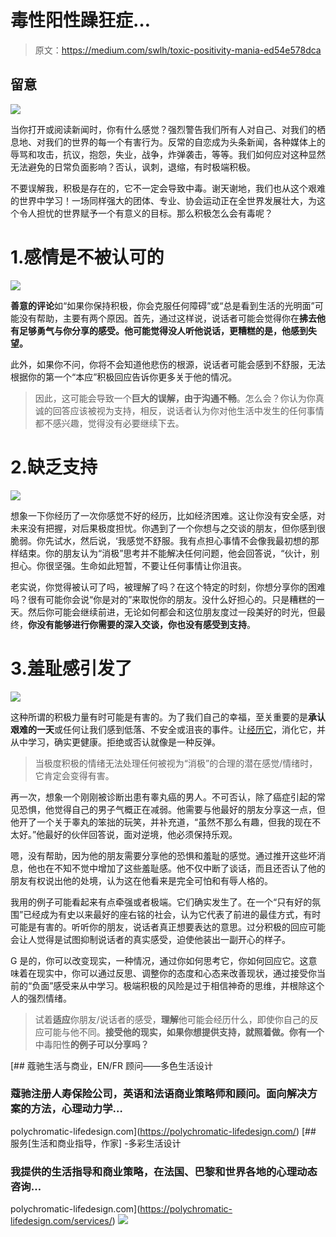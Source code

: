 # 毒性阳性躁狂症…

> 原文：<https://medium.com/swlh/toxic-positivity-mania-ed54e578dca>

## 留意

![](img/9345687d1426ac822366b38b8c6c1440.png)

当你打开或阅读新闻时，你有什么感觉？强烈警告我们所有人对自己、对我们的栖息地、对我们的世界的每一个有害行为。反常的自恋成为头条新闻，各种媒体上的辱骂和攻击，抗议，抱怨，失业，战争，炸弹袭击，等等。我们如何应对这种显然无法避免的日常负面影响？否认，讽刺，退缩，有时极端积极。

不要误解我，积极是存在的，它不一定会导致中毒。谢天谢地，我们也从这个艰难的世界中学习！一场同样强大的团体、专业、协会运动正在全世界发展壮大，为这个令人担忧的世界赋予一个有意义的目标。那么积极怎么会有毒呢？

# 1.感情是不被认可的

![](img/785e17538cf693215c01d685ef677192.png)

**善意的评论**如“如果你保持积极，你会克服任何障碍”或“总是看到生活的光明面”可能没有帮助，主要有两个原因。首先，通过这样说，说话者可能会觉得你在**拂去他有足够勇气与你分享的感受。他可能觉得没人听他说话，更糟糕的是，他感到失望。**

此外，如果你不问，你将不会知道他悲伤的根源，说话者可能会感到不舒服，无法根据你的第一个“本应”积极回应告诉你更多关于他的情况。

> 因此，这可能会导致一个**巨大的误解，由于沟通不畅**。怎么会？你认为你真诚的回答应该被视为支持，相反，说话者认为你对他生活中发生的任何事情都不感兴趣，觉得没有必要继续下去。

# 2.缺乏支持

![](img/9b82073ccc6b439519074ba1ace41f83.png)

想象一下你经历了一次你感觉不好的经历，比如经济困难。这让你没有安全感，对未来没有把握，对后果极度担忧。你遇到了一个你想与之交谈的朋友，但你感到很脆弱。你先试水，然后说，‘我感觉不舒服。我有点担心事情不会像我最初想的那样结束。你的朋友认为“消极”思考并不能解决任何问题，他会回答说，“伙计，别担心。你很坚强。生命如此短暂，不要让任何事情让你沮丧。

老实说，你觉得被认可了吗，被理解了吗？在这个特定的时刻，你想分享你的困难吗？很有可能你会说“你是对的”来取悦你的朋友。没什么好担心的。只是糟糕的一天。然后你可能会继续前进，无论如何都会和这位朋友度过一段美好的时光，但最终，**你没有能够进行你需要的深入交谈，你也没有感受到支持**。

# 3.羞耻感引发了

![](img/9ca60cd2d2475b9782cfff3a43050547.png)

这种所谓的积极力量有时可能是有害的。为了我们自己的幸福，至关重要的是**承认艰难的一天**或任何让我们感到低落、不安全或沮丧的事件。让[经历它](https://polychromatic-lifedesign.com/5-easy-steps-to-becoming-a-happier-you-now-for-starters/)，消化它，并从中学习，确实更健康。拒绝或否认就像是一种反弹。

> 当极度积极的情绪无法处理任何被视为“消极”的合理的潜在感觉/情绪时，它肯定会变得有害。

再一次，想象一个刚刚被诊断出患有睾丸癌的男人。不可否认，除了癌症引起的常见恐惧，他觉得自己的男子气概正在减弱。他需要与他最好的朋友分享这一点，但他开了一个关于睾丸的笨拙的玩笑，并补充道，“虽然不那么有趣，但我的现在不太好。”他最好的伙伴回答说，面对逆境，他必须保持乐观。

嗯，没有帮助，因为他的朋友需要分享他的恐惧和羞耻的感觉。通过推开这些坏消息，他也在不知不觉中增加了这些羞耻感。他不仅中断了谈话，而且还否认了他的朋友有权说出他的处境，认为这在他看来是完全可怕和有辱人格的。

我用的例子可能看起来有点牵强或者极端。它们确实发生了。在一个“只有好的氛围”已经成为有史以来最好的座右铭的社会，认为它代表了前进的最佳方式，有时可能是有害的。听听你的朋友，说话者真正想要表达的意思。过分积极的回应可能会让人觉得是试图抑制说话者的真实感受，迫使他装出一副开心的样子。

G 是的，你可以改变现实，一种情况，通过你如何思考它，你如何回应它。这意味着在现实中，你可以通过反思、调整你的态度和心态来改善现状，通过接受你当前的“负面”感受来从中学习。极端积极的风险是过于相信神奇的思维，并根除这个人的强烈情绪。

> 试着**适应**你朋友/说话者的感受，**理解**他可能会经历什么，即使你自己的反应可能与他不同。**接受他的现实，如果你想提供支持，就照着做。你有一个**中毒阳性**的例子可以分享吗？**

[](https://polychromatic-lifedesign.com/) [## 蔻驰生活与商业，EN/FR 顾问——多色生活设计

### 蔻驰注册人寿保险公司，英语和法语商业策略师和顾问。面向解决方案的方法，心理动力学…

polychromatic-lifedesign.com](https://polychromatic-lifedesign.com/) [](https://polychromatic-lifedesign.com/services/) [## 服务[生活和商业指导，作家] -多彩生活设计

### 我提供的生活指导和商业策略，在法国、巴黎和世界各地的心理动态咨询…

polychromatic-lifedesign.com](https://polychromatic-lifedesign.com/services/) ![](img/77c5879fe5386974130ddb25b3cdbfcc.png)